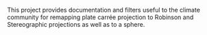 This project provides documentation and filters useful to the climate community for remapping plate carrée projection to Robinson and Stereographic projections as well as to a sphere.

